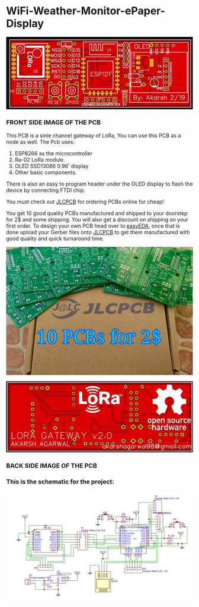 # WiFi-Weather-Monitor-ePaper-Display

![alt text](https://github.com/akarsh98/LoRa-gateway-single-channel-PCB/blob/master/images/PCB_FRONT.JPG?raw=true)
###                                              FRONT SIDE IMAGE OF THE PCB

This PCB is a sinle channel gateway of LoRa, You can use this PCB as a node as well.
The Pcb uses:
1) ESP8266 as the microcontroller
2) Ra-02 LoRa module.
3) OLED SSD13086 0.96' display
4) Other basic components.

There is also an easy to program header under the OLED display to flash the device by connecting FTDI chip.

You must check out [JLCPCB](https://jlcpcb.com/m) for ordering PCBs online for cheap!

You get 10 good quality PCBs manufactured and shipped to your doorstep for 2$ and some shipping. You will also get a discount on shipping on your first order. To design your own PCB head over to [easyEDA](https://easyeda.com/), once that is done upload your Gerber files onto [JLCPCB](https://jlcpcb.com/m) to get them manufactured with good quality and quick turnaround time.

![alt text](https://github.com/akarsh98/LoRa-gateway-single-channel-PCB/blob/master/images/JLCPCB_AD.jpg?raw=true)

![alt text](https://github.com/akarsh98/LoRa-gateway-single-channel-PCB/blob/master/images/PCB_BACK.JPG?raw=true)
###                                              BACK SIDE IMAGE OF THE PCB

### This is the schematic for the project:
![alt text](https://github.com/akarsh98/LoRa-gateway-single-channel-PCB/blob/master/images/Schematic.JPG?raw=true)


